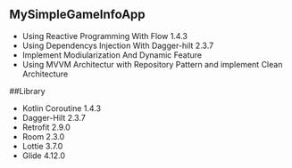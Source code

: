 ## MySimpleGameInfoApp
- Using Reactive Programming With Flow 1.4.3
- Using Dependencys Injection With Dagger-hilt 2.3.7
- Implement Modiularization And Dynamic Feature
- Using MVVM Architectur with Repository Pattern and implement Clean Architecture 

##Library
- Kotlin Coroutine 1.4.3
- Dagger-Hilt 2.3.7
- Retrofit 2.9.0
- Room 2.3.0
- Lottie 3.7.0
- Glide 4.12.0
